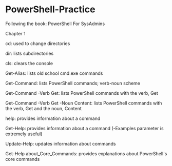 # PowerShell-Practice
Following the book: PowerShell For SysAdmins

Chapter 1

cd: used to change directories

dir: lists subdirectories

cls: clears the console

Get-Alias: lists old school cmd.exe commands

Get-Command: lists PowerShell commands; verb-noun scheme

Get-Command -Verb Get: lists PowerShell commands with the verb, Get

Get-Command -Verb Get -Noun Content: lists PowerShell commands with the verb, Get and the noun, Content

help: provides information about a command

Get-Help: provides information about a command (-Examples parameter is extremely useful)

Update-Help: updates information about commands

Get-Help about_Core_Commands: provides explanations about PowerShell's core commands
